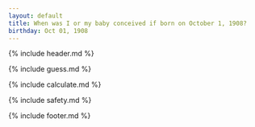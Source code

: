 ```yaml
---
layout: default
title: When was I or my baby conceived if born on October 1, 1908?
birthday: Oct 01, 1908
---
```


{% include header.md %}

{% include guess.md %}

{% include calculate.md %}

{% include safety.md %}

{% include footer.md %}




